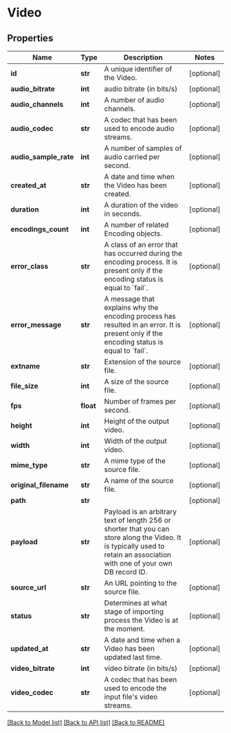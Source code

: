 # Video

## Properties
Name | Type | Description | Notes
------------ | ------------- | ------------- | -------------
**id** | **str** | A unique identifier of the Video. | [optional] 
**audio_bitrate** | **int** | audio bitrate (in bits/s) | [optional] 
**audio_channels** | **int** | A number of audio channels. | [optional] 
**audio_codec** | **str** | A codec that has been used to encode audio streams. | [optional] 
**audio_sample_rate** | **int** | A number of samples of audio carried per second. | [optional] 
**created_at** | **str** | A date and time when the Video has been created. | [optional] 
**duration** | **int** | A duration of the video in seconds. | [optional] 
**encodings_count** | **int** | A number of related Encoding objects. | [optional] 
**error_class** | **str** | A class of an error that has occurred during the encoding process. It is present only if the encoding status is equal to &#x60;fail&#x60;. | [optional] 
**error_message** | **str** | A message that explains why the encoding process has resulted in an error. It is present only if the encoding status is equal to &#x60;fail&#x60;. | [optional] 
**extname** | **str** | Extension of the source file. | [optional] 
**file_size** | **int** | A size of the source file. | [optional] 
**fps** | **float** | Number of frames per second. | [optional] 
**height** | **int** | Height of the output video. | [optional] 
**width** | **int** | Width of the output video. | [optional] 
**mime_type** | **str** | A mime type of the source file. | [optional] 
**original_filename** | **str** | A name of the source file. | [optional] 
**path** | **str** |  | [optional] 
**payload** | **str** | Payload is an arbitrary text of length 256 or shorter that you can store along the Video. It is typically used to retain an association with one of your own DB record ID. | [optional] 
**source_url** | **str** | An URL pointing to the source file. | [optional] 
**status** | **str** | Determines at what stage of importing process the Video is at the moment. | [optional] 
**updated_at** | **str** | A date and time when a Video has been updated last time. | [optional] 
**video_bitrate** | **int** | video bitrate (in bits/s) | [optional] 
**video_codec** | **str** | A codec that has been used to encode the input file&#39;s video streams. | [optional] 

[[Back to Model list]](../README.md#documentation-for-models) [[Back to API list]](../README.md#documentation-for-api-endpoints) [[Back to README]](../README.md)


